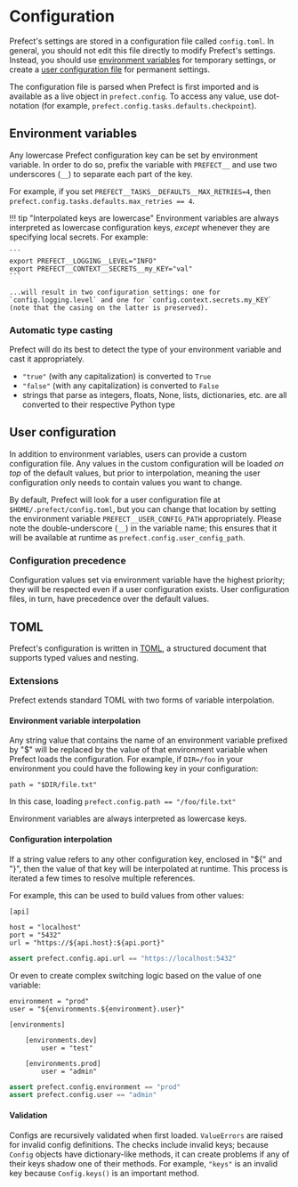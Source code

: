 # Configuration

Prefect's settings are stored in a configuration file called `config.toml`. In general, you should not edit this file directly to modify Prefect's settings. Instead, you should use [environment variables](#environment-variables) for temporary settings, or create a [user configuration file](#user-configuration) for permanent settings.

The configuration file is parsed when Prefect is first imported and is available as a live object in `prefect.config`. To access any value, use dot-notation (for example, `prefect.config.tasks.defaults.checkpoint`).

## Environment variables

Any lowercase Prefect configuration key can be set by environment variable. In order to do so, prefix the variable with `PREFECT__` and use two underscores (`__`) to separate each part of the key.

For example, if you set `PREFECT__TASKS__DEFAULTS__MAX_RETRIES=4`, then `prefect.config.tasks.defaults.max_retries == 4`.

!!! tip "Interpolated keys are lowercase"
    Environment variables are always interpreted as lowercase configuration keys, _except_ whenever they are specifying local secrets. For example:

    ```
    export PREFECT__LOGGING__LEVEL="INFO"
    export PREFECT__CONTEXT__SECRETS__my_KEY="val"
    ```

    ...will result in two configuration settings: one for `config.logging.level` and one for `config.context.secrets.my_KEY` (note that the casing on the latter is preserved).


### Automatic type casting

Prefect will do its best to detect the type of your environment variable and cast it appropriately.

- `"true"` (with any capitalization) is converted to `True`
- `"false"` (with any capitalization) is converted to `False`
- strings that parse as integers, floats, None, lists, dictionaries, etc. are all converted to their
respective Python type

## User configuration

In addition to environment variables, users can provide a custom configuration file. Any values in the custom configuration will be loaded _on top_ of the default values, but prior to interpolation, meaning the user configuration only needs to contain values you want to change.

By default, Prefect will look for a user configuration file at `$HOME/.prefect/config.toml`, but you can change that location by setting the environment variable `PREFECT__USER_CONFIG_PATH` appropriately. Please note the double-underscore (`__`) in the variable name; this ensures that it will be available at runtime as `prefect.config.user_config_path`.

### Configuration precedence

Configuration values set via environment variable have the highest priority; they will be respected even if a user configuration exists. User configuration files, in turn, have precedence over the default values.

## TOML

Prefect's configuration is written in [TOML](https://github.com/toml-lang/toml), a structured document that supports typed values and nesting.

### Extensions

Prefect extends standard TOML with two forms of variable interpolation.

#### Environment variable interpolation

Any string value that contains the name of an environment variable prefixed by "\$" will be replaced by the value of that environment variable when Prefect loads the configuration. For example, if `DIR=/foo` in your environment you could have the following key in your configuration:

```
path = "$DIR/file.txt"
```

In this case, loading `prefect.config.path == "/foo/file.txt"`

Environment variables are always interpreted as lowercase keys.

#### Configuration interpolation

If a string value refers to any other configuration key, enclosed in "\${" and "}", then the value of that key will be interpolated at runtime. This process is iterated a few times to resolve multiple references.

For example, this can be used to build values from other values:

```
[api]

host = "localhost"
port = "5432"
url = "https://${api.host}:${api.port}"
```

```python
assert prefect.config.api.url == "https://localhost:5432"
```

Or even to create complex switching logic based on the value of one variable:

```
environment = "prod"
user = "${environments.${environment}.user}"

[environments]

    [environments.dev]
        user = "test"

    [environments.prod]
        user = "admin"
```

```python
assert prefect.config.environment == "prod"
assert prefect.config.user == "admin"
```

#### Validation

Configs are recursively validated when first loaded. `ValueErrors` are raised for invalid config definitions. The checks include invalid keys; because `Config` objects have dictionary-like methods, it can create problems if any of their keys shadow one of their methods. For example, `"keys"` is an invalid key because `Config.keys()` is an important method.
